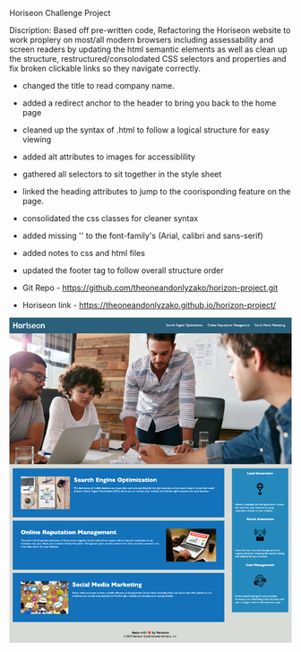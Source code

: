 Horiseon Challenge Project

Discription:
Based off pre-written code, Refactoring the Horiseon website to work proplery on most/all modern browsers including assessability and screen readers by updating the html semantic elements as well as clean up the structure, restructured/consolodated CSS selectors and properties and fix broken clickable links so they navigate correctly. 

- changed the title to read company name.</br>
- added a redirect anchor to the header to bring you back to the home page</br>
- cleaned up the syntax of .html to follow a logical structure for easy viewing</br>
- added alt attributes to images for accessiblility</br>
- gathered all selectors to sit together in the style sheet</br>
- linked the heading attributes to jump to the coorisponding feature on the page.</br>
- consolidated the css classes for cleaner syntax</br>
- added missing '' to the font-family's (Arial, calibri and sans-serif)
- added notes to css and html files</br>
- updated the footer tag to follow overall structure order</br>

- Git Repo - https://github.com/theoneandonlyzako/horizon-project.git </br>
- Horiseon link - https://theoneandonlyzako.github.io/horizon-project/ </br>

![img](assets/images/Horiseon-screenshot-updated.png)